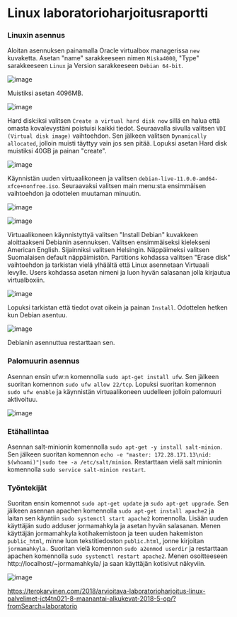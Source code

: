 
# Linux laboratorioharjoitusraportti


### Linuxin asennus

Aloitan asennuksen painamalla Oracle virtualbox managerissa `new` kuvaketta. Asetan "name" sarakkeeseen nimen `Miska4000`, "Type" sarakkeeseen `Linux` ja Version sarakkeeseen `Debian 64-bit`.

![image](https://user-images.githubusercontent.com/78149945/136256320-0ad6a7d3-f171-4212-a7ec-260eb7b66f92.png)

Muistiksi asetan 4096MB.

![image](https://user-images.githubusercontent.com/78149945/136256509-911a2ce0-fe34-4ffe-b74c-e1a361c7f4e7.png)

Hard disk:iksi valitsen `Create a virtual hard disk now` sillä en halua että omasta kovalevystäni poistuisi kaikki tiedot. Seuraavalla sivulla valitsen `VDI (Virtual disk image)` vaihtoehdon. Sen jälkeen valitsen `Dynamically allocated`, jolloin muisti täyttyy vain jos sen pitää. Lopuksi asetan Hard disk muistiksi 40GB ja painan "create".

![image](https://user-images.githubusercontent.com/78149945/136257115-1bf3fd57-68c1-459d-839f-acb87814cc77.png)

Käynnistän uuden virtuaalikoneen ja valitsen `debian-live-11.0.0-amd64-xfce+nonfree.iso`. Seuraavaksi valitsen main menu:sta ensimmäisen vaihtoehdon ja odottelen muutaman minuutin.

![image](https://user-images.githubusercontent.com/78149945/136257503-e4750d8c-6b7c-499e-9720-9ebf3dd6068d.png)

![image](https://user-images.githubusercontent.com/78149945/136258912-d62a11d4-0808-47ff-8bcd-c783dc730bb1.png)

Virtuaalikoneen käynnistyttyä valitsen "Install Debian" kuvakkeen aloittaakseni Debianin asennuksen. Valitsen ensimmäiseksi kielekseni American English. Sijainniksi valitsen Helsingin. Näppäimeksi valitsen Suomalaisen default näppäimistön. Partitions kohdassa valitsen "Erase disk" vaihtoehdon ja tarkistan vielä ylhäältä että Linux asennetaan Virtuaali levylle. Users kohdassa asetan nimeni ja luon hyvän salasanan jolla kirjautua virtualboxiin.

![image](https://user-images.githubusercontent.com/78149945/136259797-252bc824-3681-45b2-8b9d-40d290bb4ec9.png)

Lopuksi tarkistan että tiedot ovat oikein ja painan `Install`. Odottelen hetken kun Debian asentuu.

![image](https://user-images.githubusercontent.com/78149945/136264783-637da2f3-40aa-4465-b8eb-2adf781fb1f1.png)

Debianin asennuttua restarttaan sen. 


### Palomuurin asennus

Asennan ensin ufw:n komennolla `sudo apt-get install ufw`. Sen jälkeen suoritan komennon `sudo ufw allow 22/tcp`. Lopuksi suoritan komennon `sudo ufw enable` ja käynnistän virtuaalikoneen uudelleen jolloin palomuuri aktivoituu. 

![image](https://user-images.githubusercontent.com/78149945/136269759-905bab62-92f9-4eb5-91ee-ee3a4d76e62e.png)

### Etähallintaa

Asennan salt-minionin komennolla `sudo apt-get -y install salt-minion`. Sen jälkeen suoritan komennon `echo -e "master: 172.28.171.13\nid: $(whoami)"|sudo tee -a /etc/salt/minion`. Restarttaan vielä salt minionin komennolla `sudo service salt-minion restart`.

### Työntekijät

Suoritan ensin komennot `sudo apt-get update` ja `sudo apt-get upgrade`. Sen jälkeen asennan apachen komennolla `sudo apt-get install apache2` ja laitan sen käyntiin `sudo systemctl start apache2` komennolla. Lisään uuden käyttäjän sudo adduser jormamahkyla ja asetan hyvän salasanan. Menen käyttäjän jormamahkyla kotihakemistoon ja teen uuden hakemiston `public_html`, minne luon tekstitiedoston `public.html`, jonne kirjoitan `jormamahkyla.` Suoritan vielä komennon `sudo a2enmod userdir` ja restarttaan apachen komennolla `sudo systemctl restart apache2`. Menen osoitteeseen http://localhost/~jormamahkyla/ ja saan käyttäjän kotisivut näkyviin.

![image](https://user-images.githubusercontent.com/78149945/136344548-c58592f2-2034-415f-b9b5-47634d1a4190.png)




https://terokarvinen.com/2018/arvioitava-laboratorioharjoitus-linux-palvelimet-ict4tn021-8-maanantai-alkukevat-2018-5-op/?fromSearch=laboratorio
